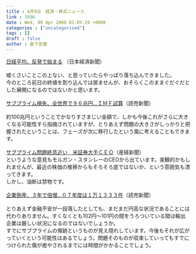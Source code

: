 ```yaml
---
title : 4月9日　経済・株式ニュース
link : 1936
date : Wed, 09 Apr 2008 01:05:29 +0000
categories : ["uncategorized"]
tags : []
draft : false
author : 倉下忠憲
---
```


<A HREF="http://www.nikkei.co.jp/news/main/20080409NT000Y08309042008.html" TARGET="_blank">日経平均、反発で始まる</A> （日本経済新聞）<BR><BR>嘘くさいことこの上ない、と思っていたらやっぱり落ち込んできました。<BR>今のところ前日の終値を割り込んでは居ませんが、おそらくこのままぐだぐだとした展開になるのではないかと思います。<BR><BR><A HREF="http://www.yomiuri.co.jp/atmoney/news/20080408-OYT1T00642.htm" TARGET="_blank">サブプライム損失、全世界で９６兆円…ＩＭＦ試算</A>（読売新聞）<BR><BR>約100兆円ということでかなりすさまじい金額で、しかも今後これがさらに大きくなる可能性すら指摘されていますが、とりあえず問題の大きさがしっかりと把握されたということは、フェーズが次に移行したという風に考えることもできます。<BR><BR><A HREF="http://sankei.jp.msn.com/economy/finance/080409/fnc0804090857003-n1.htm" TARGET="_blank">サブプライム問題終息近い　米証券大手ＣＥＯ</A>（産経新聞）<BR>というような意見もモルガン・スタンレーのCEOから出ています。楽観的かもしれませんが、最近の株価の推移からもそろそろ底ではないか、という雰囲気も漂ってきます。<BR>しかし、油断は禁物です。<BR><BR><A HREF="http://www.yomiuri.co.jp/atmoney/news/20080408-OYT1T00804.htm" TARGET="_blank">企業倒産、３年で倍増…０７年度は１万１３３３件</A>（読売新聞）<BR><BR>とりあえず金融不安が一段落したとしても、まだまだ円高な状況であることには代わりありません。すくなくとも102円～101円の間をうろついている間は輸出企業は厳しい状況になるのではないでしょうか。<BR>すでにサブプライムの傷跡というものが見え隠れしています。今後もそれが広がっていくという可能性はあるでしょう。問題そのものが収束していってもすでにつけられた傷が癒やされるまでには時間がかかることでしょう。<BR><br><br>
